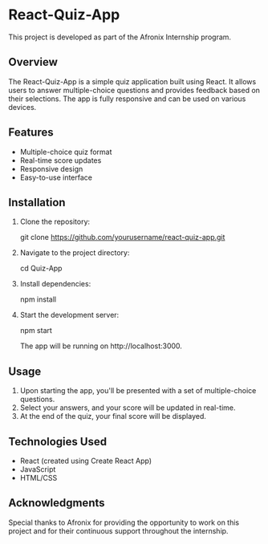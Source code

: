 # React-Quiz-App

This project is developed as part of the Afronix Internship program.

## Overview

The React-Quiz-App is a simple quiz application built using React. It allows users to answer multiple-choice questions and provides feedback based on their selections. The app is fully responsive and can be used on various devices.

## Features

- Multiple-choice quiz format
- Real-time score updates
- Responsive design
- Easy-to-use interface

## Installation

1. Clone the repository:

   git clone https://github.com/yourusername/react-quiz-app.git

2. Navigate to the project directory:

   cd Quiz-App

3. Install dependencies:

   npm install

4. Start the development server:

   npm start

   The app will be running on http://localhost:3000.

## Usage

1. Upon starting the app, you'll be presented with a set of multiple-choice questions.
2. Select your answers, and your score will be updated in real-time.
3. At the end of the quiz, your final score will be displayed.

## Technologies Used

- React (created using Create React App)
- JavaScript
- HTML/CSS

## Acknowledgments

Special thanks to Afronix for providing the opportunity to work on this project and for their continuous support throughout the internship.
